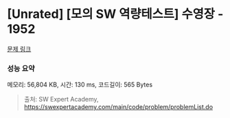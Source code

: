 # [Unrated] [모의 SW 역량테스트] 수영장 - 1952 

[문제 링크](https://swexpertacademy.com/main/code/problem/problemDetail.do?contestProbId=AV5PpFQaAQMDFAUq) 

### 성능 요약

메모리: 56,804 KB, 시간: 130 ms, 코드길이: 565 Bytes



> 출처: SW Expert Academy, https://swexpertacademy.com/main/code/problem/problemList.do